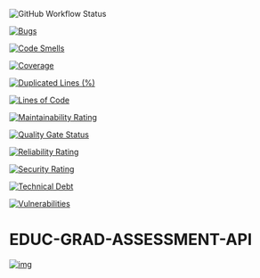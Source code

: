 ![GitHub Workflow Status](https://img.shields.io/github/workflow/status/bcgov/educ-grad-assessment-api/Build)

[![Bugs](https://sonarcloud.io/api/project_badges/measure?project=educ-grad-assessment-api&metric=bugs)](https://sonarcloud.io/summary/new_code?id=educ-grad-assessment-api)

[![Code Smells](https://sonarcloud.io/api/project_badges/measure?project=educ-grad-assessment-api&metric=code_smells)](https://sonarcloud.io/summary/new_code?id=educ-grad-assessment-api)

[![Coverage](https://sonarcloud.io/api/project_badges/measure?project=educ-grad-assessment-api&metric=coverage)](https://sonarcloud.io/summary/new_code?id=educ-grad-assessment-api)

[![Duplicated Lines (%)](https://sonarcloud.io/api/project_badges/measure?project=educ-grad-assessment-api&metric=duplicated_lines_density)](https://sonarcloud.io/summary/new_code?id=educ-grad-assessment-api)

[![Lines of Code](https://sonarcloud.io/api/project_badges/measure?project=educ-grad-assessment-api&metric=ncloc)](https://sonarcloud.io/summary/new_code?id=educ-grad-assessment-api)

[![Maintainability Rating](https://sonarcloud.io/api/project_badges/measure?project=educ-grad-assessment-api&metric=sqale_rating)](https://sonarcloud.io/summary/new_code?id=educ-grad-assessment-api)

[![Quality Gate Status](https://sonarcloud.io/api/project_badges/measure?project=educ-grad-assessment-api&metric=alert_status)](https://sonarcloud.io/summary/new_code?id=educ-grad-assessment-api)

[![Reliability Rating](https://sonarcloud.io/api/project_badges/measure?project=educ-grad-assessment-api&metric=reliability_rating)](https://sonarcloud.io/summary/new_code?id=educ-grad-assessment-api)

[![Security Rating](https://sonarcloud.io/api/project_badges/measure?project=educ-grad-assessment-api&metric=security_rating)](https://sonarcloud.io/summary/new_code?id=educ-grad-assessment-api)

[![Technical Debt](https://sonarcloud.io/api/project_badges/measure?project=educ-grad-assessment-api&metric=sqale_index)](https://sonarcloud.io/summary/new_code?id=educ-grad-assessment-api)

[![Vulnerabilities](https://sonarcloud.io/api/project_badges/measure?project=educ-grad-assessment-api&metric=vulnerabilities)](https://sonarcloud.io/summary/new_code?id=educ-grad-assessment-api)

# EDUC-GRAD-ASSESSMENT-API

[![img](https://img.shields.io/badge/Lifecycle-Experimental-339999)](https://github.com/bcgov/repomountie/blob/master/doc/lifecycle-badges.md)
 
